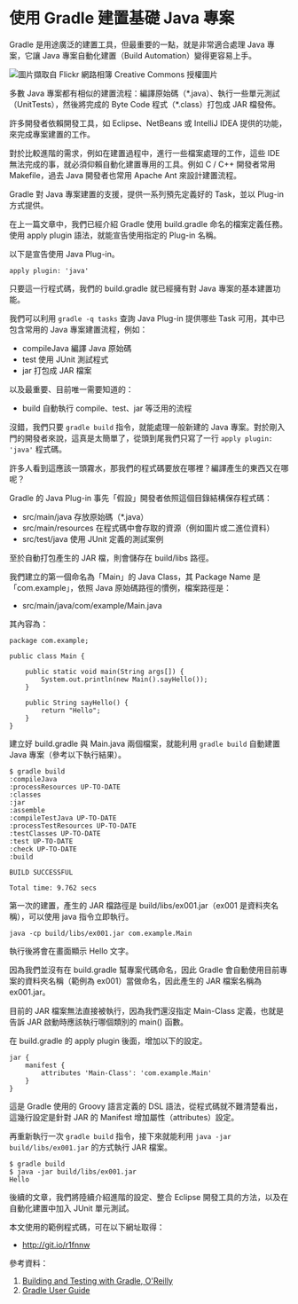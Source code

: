 使用 Gradle 建置基礎 Java 專案
============================

Gradle 是用途廣泛的建置工具，但最重要的一點，就是非常適合處理 Java 專案，它讓 Java 專案自動化建置（Build Automation）變得更容易上手。

![圖片擷取自 Flickr 網路相簿 Creative Commons 授權圖片](http://akamaicovers.oreilly.com/images/0636920019909/cat.gif)

多數 Java 專案都有相似的建置流程：編譯原始碼（\*.java）、執行一些單元測試（UnitTests），然後將完成的 Byte Code 程式（\*.class）打包成 JAR 檔發佈。

許多開發者依賴開發工具，如 Eclipse、NetBeans 或 IntelliJ IDEA 提供的功能，來完成專案建置的工作。

對於比較進階的需求，例如在建置過程中，進行一些檔案處理的工作，這些 IDE 無法完成的事，就必須仰賴自動化建置專用的工具。例如 C / C++ 開發者常用 Makefile，過去 Java 開發者也常用 Apache Ant 來設計建置流程。

Gradle 對 Java 專案建置的支援，提供一系列預先定義好的 Task，並以 Plug-in 方式提供。

在上一篇文章中，我們已經介紹 Gradle 使用 build.gradle 命名的檔案定義任務。使用 apply plugin 語法，就能宣告使用指定的 Plug-in 名稱。

以下是宣告使用 Java Plug-in。

```
apply plugin: 'java'
```

只要這一行程式碼，我們的 build.gradle 就已經擁有對 Java 專案的基本建置功能。

我們可以利用 ``gradle -q tasks`` 查詢 Java Plug-in 提供哪些 Task 可用，其中已包含常用的 Java 專案建置流程，例如：

* compileJava 編譯 Java 原始碼
* test 使用 JUnit 測試程式
* jar 打包成 JAR 檔案

以及最重要、目前唯一需要知道的：

* build 自動執行 compile、test、jar 等泛用的流程

沒錯，我們只要 ``gradle build`` 指令，就能處理一般新建的 Java 專案。對於剛入門的開發者來說，這真是太簡單了，從頭到尾我們只寫了一行 ``apply plugin: 'java'`` 程式碼。

許多人看到這應該一頭霧水，那我們的程式碼要放在哪裡？編譯產生的東西又在哪呢？

Gradle 的 Java Plug-in 事先「假設」開發者依照這個目錄結構保存程式碼：

* src/main/java 存放原始碼（\*.java）
* src/main/resources 在程式碼中會存取的資源（例如圖片或二進位資料）
* src/test/java 使用 JUnit 定義的測試案例

至於自動打包產生的 JAR 檔，則會儲存在 build/libs 路徑。

我們建立的第一個命名為「Main」的 Java Class，其 Package Name 是「com.example」，依照 Java 原始碼路徑的慣例，檔案路徑是：

* src/main/java/com/example/Main.java

其內容為：

```
package com.example;

public class Main {

    public static void main(String args[]) {
        System.out.println(new Main().sayHello());
    }

    public String sayHello() {
        return "Hello";
    }
}
```

建立好 build.gradle 與 Main.java 兩個檔案，就能利用 ``gradle build`` 自動建置 Java 專案（參考以下執行結果）。

```
$ gradle build
:compileJava
:processResources UP-TO-DATE
:classes
:jar
:assemble
:compileTestJava UP-TO-DATE
:processTestResources UP-TO-DATE
:testClasses UP-TO-DATE
:test UP-TO-DATE
:check UP-TO-DATE
:build

BUILD SUCCESSFUL

Total time: 9.762 secs
```

第一次的建置，產生的 JAR 檔路徑是 build/libs/ex001.jar（ex001 是資料夾名稱），可以使用 java 指令立即執行。

```
java -cp build/libs/ex001.jar com.example.Main
```

執行後將會在畫面顯示 Hello 文字。

因為我們並沒有在 build.gradle 幫專案代碼命名，因此 Gradle 會自動使用目前專案的資料夾名稱（範例為 ex001）當做命名，因此產生的 JAR 檔案名稱為 ex001.jar。

目前的 JAR 檔案無法直接被執行，因為我們還沒指定 Main-Class 定義，也就是告訴 JAR 啟動時應該執行哪個類別的 main() 函數。

在 build.gradle 的 apply plugin 後面，增加以下的設定。

```
jar {
    manifest {
        attributes 'Main-Class': 'com.example.Main'
    }
}
```

這是 Gradle 使用的 Groovy 語言定義的 DSL 語法，從程式碼就不難清楚看出，這幾行設定是針對 JAR 的 Manifest 增加屬性（attributes）設定。

再重新執行一次 ``gradle build`` 指令，接下來就能利用 ``java -jar build/libs/ex001.jar`` 的方式執行 JAR 檔案。

```
$ gradle build
$ java -jar build/libs/ex001.jar
Hello
```

後續的文章，我們將陸續介紹進階的設定、整合 Eclipse 開發工具的方法，以及在自動化建置中加入 JUnit 單元測試。

本文使用的範例程式碼，可在以下網址取得：

* http://git.io/r1fnnw

參考資料：

1. [Building and Testing with Gradle, O'Reilly](http://shop.oreilly.com/product/0636920019909.do)
2. [Gradle User Guide](http://www.gradle.org/documentation)
